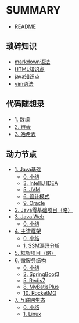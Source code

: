 # SUMMARY

- [README](/README.md)

## 琐碎知识
- [markdown语法](trivial/markdown.md)
- [HTML知识点](trivial/frontend.md)
- [java知识点](trivial/java.md)
- [vim语法](trivial/vim.md)

## 代码随想录
- [1. 数组](leetcode-master/1-array.md)
- [2. 链表](leetcode-master/2-linklist.md)
- [3. 哈希表](leetcode-master/3-hashtable.md)

## 动力节点
- [1. Java基础]()
    - [0. 小结](bjpowernode/01-Java基础/00-summary.md)
    - [3. IntelliJ IDEA](bjpowernode/01-Java基础/03-IntelliJ-IDEA.md)
    - [5. JVM](bjpowernode/01-Java基础/05-JVM.md)
    - [6. 设计模式](bjpowernode/01-Java基础/06-设计模式.md)
    - [9. Oracle](bjpowernode/01-Java基础/09-Oracle（选学）.md)
- [2. Java零基础项目（略）]()
- [3. Java Web]()
    - [0. 小结](bjpowernode/03-Java-Web/00-summary.md)
- [4. 主流框架]()
    - [0. 小结](bjpowernode/04-主流框架/00-summary.md)
    - [1. SSM源码分析](bjpowernode/04-主流框架/00-SSM源码分析.md)
- [5. 框架项目（略）]()
- [6. 微服务结构]()
    - [0. 小结](bjpowernode/06-微服务结构/00-summary.md)
    - [2. SpringBoot3](bjpowernode/06-微服务结构/02-SpringBoot3.md)
    - [5. Redis7](bjpowernode/06-微服务结构/05-Redis7.md)
    - [8. MyBatisPlus](bjpowernode/06-微服务结构/08-MyBatisPlus.md)
    - [10. RocketMQ](bjpowernode/06-微服务结构/10-RocketMQ.md)
- [7. 互联网生态]()
    - [0. 小结](bjpowernode/07-互联网生态/00-summary.md)
    - [1. Linux](bjpowernode/07-互联网生态/01-Linux.md)